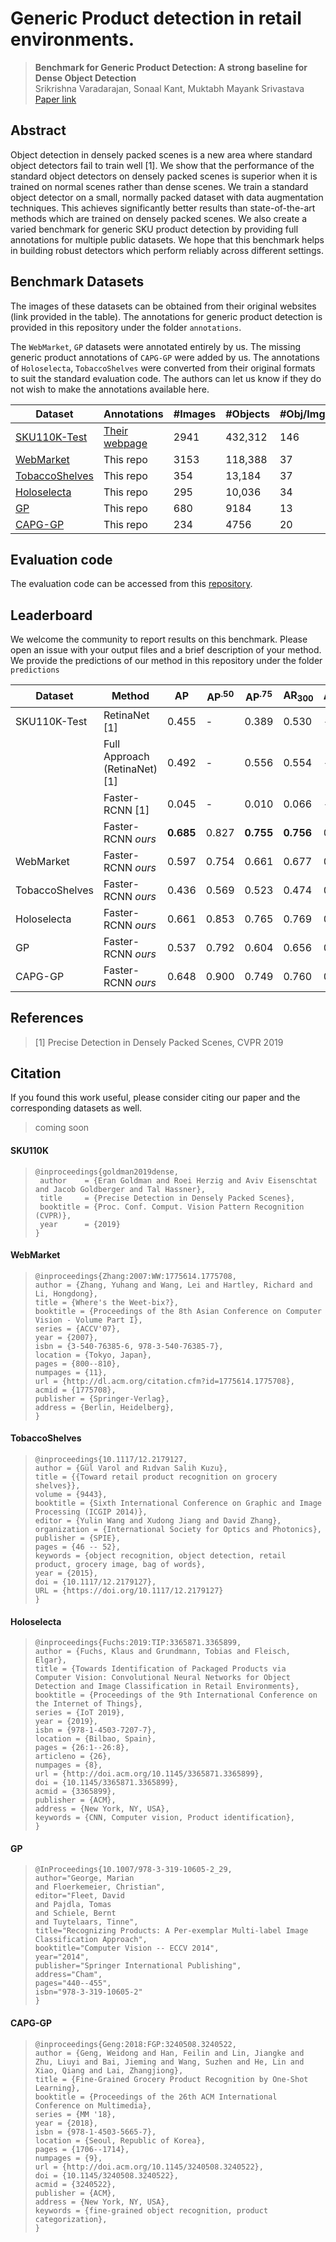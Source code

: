 # Generic Product detection in retail environments.

> **Benchmark for Generic Product Detection: A strong baseline for Dense Object Detection**  
> Srikrishna Varadarajan, Sonaal Kant, Muktabh Mayank Srivastava  
> [Paper link](https://arxiv.org/abs/1912.09476)

## Abstract
Object detection in densely packed scenes is a new area where standard object detectors fail to train well [1].  We show that the performance of the standard object detectors on densely packed scenes is superior when it is trained on normal scenes rather than dense scenes.  We train a standard object detector on a small, normally packed dataset with data augmentation techniques.  This achieves significantly better results than state-of-the-art methods which are trained on densely packed scenes. We also create a varied benchmark for generic SKU product detection by providing full annotations for multiple public datasets. We hope that this benchmark helps in building robust detectors which perform reliably across different settings.

## Benchmark Datasets

The images of these datasets can be obtained from their original websites (link provided in the table). The annotations for generic product detection is provided in this repository under the folder `annotations`. 

The `WebMarket`, `GP` datasets were annotated entirely by us. The missing generic product annotations of `CAPG-GP` were added by us. The annotations of `Holoselecta`, `TobaccoShelves` were converted from their original formats to suit the standard evaluation code. The authors can let us know if they do not wish to make the annotations available here.

| Dataset                                                      | Annotations                                               | #Images | #Objects | #Obj/Img |
| ------------------------------------------------------------ | --------------------------------------------------------- | ------- | -------- | -------- |
| [SKU110K-Test](https://github.com/eg4000/SKU110K_CVPR19)     | [Their webpage](https://github.com/eg4000/SKU110K_CVPR19) | 2941    | 432,312  | 146      |
| [WebMarket](http://yuhang.rsise.anu.edu.au/)                 | This repo                                                 | 3153    | 118,388  | 37       |
| [TobaccoShelves](https://github.com/gulvarol/grocerydataset) | This repo                                                 | 354     | 13,184   | 37       |
| [Holoselecta](https://www.autoidlabs.ch/ai-support/holoselecta/) | This repo                                             | 295     | 10,036   | 34       |
| [GP](https://sites.google.com/view/mariangeorge/datasets)    | This repo                                                 | 680     | 9184     | 13       |
| [CAPG-GP](http://zju-capg.org/capg-gp.html)                  | This repo                                                 | 234     | 4756     | 20       |



## Evaluation code

The evaluation code can be accessed from this [repository](https://github.com/skrish13/SKU110K-evaluation).



## Leaderboard

We welcome the community to report results on this benchmark. Please open an issue with your output files and a brief description of your method. We provide the predictions of our method in this repository under the folder `predictions`

| Dataset        | Method                        | AP        | AP<sup>$.50$</sup> | AP<sup>$.75$</sup> | AR<sub>$300$</sub> | AR<sup>$.50$</sup><sub>$300$</sub> |
| -------------- | ----------------------------- | --------- | ------------------ | ------------------ | ------------------ | ---------------------------------- |
| SKU110K-Test   | RetinaNet [1]                 | 0.455     | -                  | 0.389              | 0.530              | -                                  |
|                | Full Approach (RetinaNet) [1] | 0.492     | -                  | 0.556              | 0.554              | -                                  |
|                | Faster-RCNN [1]               | 0.045     | -                  | 0.010              | 0.066              | -                                  |
|                | Faster-RCNN *ours*          | **0.685** | 0.827              | **0.755**          | **0.756**          | 0.855                              |
| WebMarket      | Faster-RCNN *ours*          | 0.597     | 0.754              | 0.661              | 0.677              | 0.785                              |
| TobaccoShelves | Faster-RCNN *ours*          | 0.436     | 0.569              | 0.523              | 0.474              | 0.576                              |
| Holoselecta    | Faster-RCNN *ours*          | 0.661     | 0.853              | 0.765              | 0.769              | 0.905                              |
| GP             | Faster-RCNN *ours*          | 0.537     | 0.792              | 0.604              | 0.656              | 0.879                              |
| CAPG-GP        | Faster-RCNN *ours*          | 0.648     | 0.900              | 0.749              | 0.760              | 0.955                              |



## References

>  [1] Precise Detection in Densely Packed Scenes, CVPR 2019



## Citation

If you found this work useful, please consider citing our paper and the corresponding datasets as well.

> coming soon


#### SKU110K

> ```
> @inproceedings{goldman2019dense,
>  author    = {Eran Goldman and Roei Herzig and Aviv Eisenschtat and Jacob Goldberger and Tal Hassner},
>  title     = {Precise Detection in Densely Packed Scenes},
>  booktitle = {Proc. Conf. Comput. Vision Pattern Recognition (CVPR)},
>  year      = {2019}
> }
> ```
> 

#### WebMarket

>```
>@inproceedings{Zhang:2007:WW:1775614.1775708,
> author = {Zhang, Yuhang and Wang, Lei and Hartley, Richard and Li, Hongdong},
> title = {Where's the Weet-bix?},
> booktitle = {Proceedings of the 8th Asian Conference on Computer Vision - Volume Part I},
> series = {ACCV'07},
> year = {2007},
> isbn = {3-540-76385-6, 978-3-540-76385-7},
> location = {Tokyo, Japan},
> pages = {800--810},
> numpages = {11},
> url = {http://dl.acm.org/citation.cfm?id=1775614.1775708},
> acmid = {1775708},
> publisher = {Springer-Verlag},
> address = {Berlin, Heidelberg},
>}
>```

#### TobaccoShelves
>```
> @inproceedings{10.1117/12.2179127,
> author = {Gül Varol and Rıdvan Salih Kuzu},
> title = {{Toward retail product recognition on grocery shelves}},
> volume = {9443},
> booktitle = {Sixth International Conference on Graphic and Image Processing (ICGIP 2014)},
> editor = {Yulin Wang and Xudong Jiang and David Zhang},
> organization = {International Society for Optics and Photonics},
> publisher = {SPIE},
> pages = {46 -- 52},
> keywords = {object recognition, object detection, retail product, grocery image, bag of words},
> year = {2015},
> doi = {10.1117/12.2179127},
> URL = {https://doi.org/10.1117/12.2179127}
> }
>```
#### Holoselecta

>```
>@inproceedings{Fuchs:2019:TIP:3365871.3365899,
> author = {Fuchs, Klaus and Grundmann, Tobias and Fleisch, Elgar},
> title = {Towards Identification of Packaged Products via Computer Vision: Convolutional Neural Networks for Object Detection and Image Classification in Retail Environments},
> booktitle = {Proceedings of the 9th International Conference on the Internet of Things},
> series = {IoT 2019},
> year = {2019},
> isbn = {978-1-4503-7207-7},
> location = {Bilbao, Spain},
> pages = {26:1--26:8},
> articleno = {26},
> numpages = {8},
> url = {http://doi.acm.org/10.1145/3365871.3365899},
> doi = {10.1145/3365871.3365899},
> acmid = {3365899},
> publisher = {ACM},
> address = {New York, NY, USA},
> keywords = {CNN, Computer vision, Product identification},
>} 
>```

#### GP
>```
>@InProceedings{10.1007/978-3-319-10605-2_29,
>author="George, Marian
>and Floerkemeier, Christian",
>editor="Fleet, David
>and Pajdla, Tomas
>and Schiele, Bernt
>and Tuytelaars, Tinne",
>title="Recognizing Products: A Per-exemplar Multi-label Image Classification Approach",
>booktitle="Computer Vision -- ECCV 2014",
>year="2014",
>publisher="Springer International Publishing",
>address="Cham",
>pages="440--455",
>isbn="978-3-319-10605-2"
>}
>```
#### CAPG-GP

>```
>@inproceedings{Geng:2018:FGP:3240508.3240522,
> author = {Geng, Weidong and Han, Feilin and Lin, Jiangke and Zhu, Liuyi and Bai, Jieming and Wang, Suzhen and He, Lin and Xiao, Qiang and Lai, Zhangjiong},
> title = {Fine-Grained Grocery Product Recognition by One-Shot Learning},
> booktitle = {Proceedings of the 26th ACM International Conference on Multimedia},
> series = {MM '18},
> year = {2018},
> isbn = {978-1-4503-5665-7},
> location = {Seoul, Republic of Korea},
> pages = {1706--1714},
> numpages = {9},
> url = {http://doi.acm.org/10.1145/3240508.3240522},
> doi = {10.1145/3240508.3240522},
> acmid = {3240522},
> publisher = {ACM},
> address = {New York, NY, USA},
> keywords = {fine-grained object recognition, product categorization},
>} 
>```


